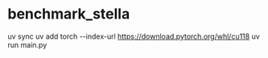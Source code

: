 # benchmark_stella

uv sync
uv add torch --index-url https://download.pytorch.org/whl/cu118
uv run main.py
